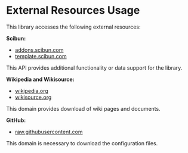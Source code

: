 # External Resources Usage

This library accesses the following external resources:

**Scibun:**

- [addons.scibun.com](https://addons.scibun.com)
- [template.scibun.com](https://template.scibun.com)

This API provides additional functionality or data support for the library.

**Wikipedia and Wikisource:**

- [wikipedia.org](https://wikipedia.org)
- [wikisource.org](https://wikisource.org)

This domain provides download of wiki pages and documents.

**GitHub:**

- [raw.githubusercontent.com](https://raw.githubusercontent.com)

This domain is necessary to download the configuration files.
